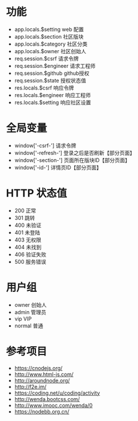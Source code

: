 # 功能
- app.locals.$setting web 配置
- app.locals.$section 社区版块
- app.locals.$category 社区分类
- app.locals.$owner 社区创始人
- req.session.$csrf 请求令牌
- req.session.$engineer 请求工程师
- req.session.$github github授权
- req.session.$state 授权状态值
- res.locals.$csrf 响应令牌
- res.locals.$engineer 响应工程师
- res.locals.$setting 响应社区设置


# 全局变量
- window['-csrf-'] 请求令牌
- window['-refresh-'] 登录之后是否刷新【部分页面】
- window['-section-'] 页面所在版块ID【部分页面】
- window['-id-'] 详情页ID【部分页面】


# HTTP 状态值
- 200 正常
- 301 跳转
- 400 未验证
- 401 未登陆
- 403 无权限
- 404 未找到
- 406 验证失败
- 500 服务错误


# 用户组
- owner 创始人
- admin 管理员
- vip VIP
- normal 普通


# 参考项目
- <https://cnodejs.org/>
- <http://www.html-js.com/>
- <http://aroundnode.org/>
- <http://f2e.im/>
- <https://coding.net/u/coding/activity>
- <http://wenda.bootcss.com/>
- <http://www.imooc.com/wenda/0>
- <https://nodebb.org.cn/>
